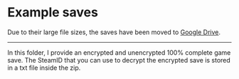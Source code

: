 # Example saves

Due to their large file sizes, the saves have been moved to [Google Drive](https://drive.google.com/drive/folders/1s4vDu7EnHuLXnMAnRiQ1NhbITK0IyBrK?usp=drive_link).

--- 

In this folder, I provide an encrypted and unencrypted 100% complete game save. The SteamID that you can use to decrypt the encrypted save is stored in a txt file inside the zip.